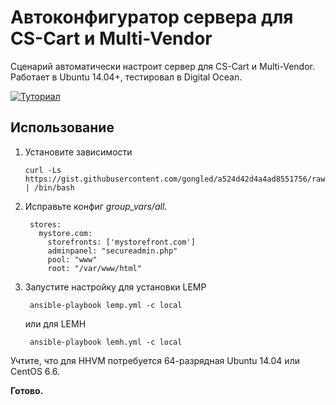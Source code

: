 # Автоконфигуратор сервера для CS-Cart и Multi-Vendor

Сценарий автоматически настроит сервер для CS-Cart и Multi-Vendor. Работает в Ubuntu 14.04+, тестировал в Digital Ocean.

[![Туториал](https://img.youtube.com/vi/Z_iVBRcmlaA/0.jpg)](https://www.youtube.com/watch?v=Z_iVBRcmlaA)

## Использование

 1. Установите зависимости 

		curl -Ls https://gist.githubusercontent.com/gongled/a524d42d4a4ad8551756/raw/67b60412995b0c3ef442953ad5b8199fe9d42979/gistfile1.sh | /bin/bash

 2. Исправьте конфиг *group_vars/all*.

         stores:
           mystore.com:
             storefronts: ['mystorefront.com']
             adminpanel: "secureadmin.php"
             pool: "www"
             root: "/var/www/html"

 3. Запустите настройку для установки LEMP

         ansible-playbook lemp.yml -c local

    или для LEMH

         ansible-playbook lemh.yml -c local

 Учтите, что для HHVM потребуется 64-разрядная Ubuntu 14.04 или CentOS 6.6.

 **Готово.**
